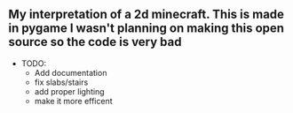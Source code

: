My interpretation of a 2d minecraft. This is made in pygame
I wasn't planning on making this open source so the code is very bad
---

- TODO:
  - Add documentation
  - fix slabs/stairs
  - add proper lighting
  - make it more efficent
